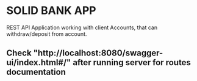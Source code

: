# SOLID BANK APP

  REST API Application working with client Accounts, that can withdraw/deposit from account.
  
## Check "http://localhost:8080/swagger-ui/index.html#/" after running server for routes documentation
